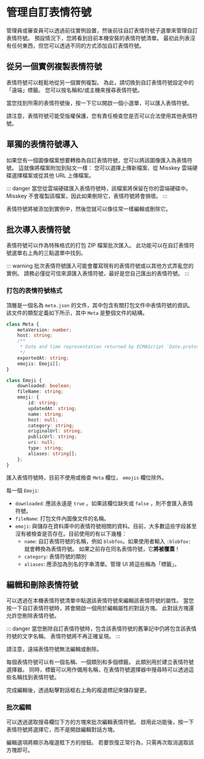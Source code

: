 # 管理自訂表情符號

管理員或審查員可以透過前往實例設置，然後前往自訂表情符號子選單來管理自訂表情符號。
預設情況下，您將看到目前本機安裝的表情符號清單。
最初此列表沒有任何東西，但您可以透過不同的方式添加自訂表情符號。

## 從另一個實例複製表情符號

表情符號可以輕鬆地從另一個實例複製。
為此，請切換到自訂表情符號設定中的「遠端」標籤。
您可以按名稱和/或主機來搜尋表情符號。

當您找到所需的表情符號後，按一下它以開啟一個小選單，可以匯入表情符號。

請注意，表情符號可能受版權保護，您有責任檢查您是否可以合法使用其他表情符號。

## 單獨的表情符號導入

如果您有一個圖像檔案想要轉換為自訂表情符號，您可以將該圖像匯入為表情符號。
這就像將檔案附加到貼文一樣：
您可以選擇上傳新檔案、從 Misskey 雲端硬碟選擇檔案或從其他 URL 上傳檔案。

::: danger
當您從雲端硬碟匯入表情符號時，該檔案將保留在你的雲端硬碟中。
Misskey 不會複製該檔案，因此如果刪除它，表情符號將會損壞。
:::

表情符號將被添加到實例中，然後您就可以像往常一樣編輯或刪除它。

## 批次導入表情符號

表情符號可以作為特殊格式的打包 ZIP 檔案批次匯入。
此功能可以在自訂表情符號選單右上角的三點選單中找到。

::: warning
批次表情符號匯入可能會覆寫現有的表情符號或以其他方式弄亂您的實例。
請務必僅從可信來源匯入表情符號，最好是您自己匯出的表情符號。
:::

### 打包的表情符號格式

頂層是一個名為 `meta.json` 的文件，其中包含有關打包文件中表情符號的資訊。
該文件的類型定義如下所示，其中 `Meta` 是整個文件的結構。

```typescript
class Meta {
	metaVersion: number;
	host: string;
	/**
	 * Date and time representation returned by ECMAScript `Date.prototype.toString`.
	 */
	exportedAt: string;
	emojis: Emoji[];
}

class Emoji {
	downloaded: boolean;
	fileName: string;
	emoji: {
		id: string;
		updatedAt: string;
		name: string;
		host: null;
		category: string;
		originalUrl: string;
		publicUrl: string;
		uri: null;
		type: string;
		aliases: string[];
	};
}
```

匯入表情符號時，目前不使用或檢查 `Meta` 欄位， `emojis` 欄位除外。

每一個 `Emoji`:
- `downloaded`: 應該永遠是 `true` 。如果該欄位缺失或 `false` ，則不會匯入表情符號。
- `fileName`: 打包文件內圖像文件的名稱。
- `emoji`: 與儲存在資料庫中的表情符號相關的資料。目前，大多數這些字段甚至沒有被檢查是否存在。目前使用的有以下幾種：
  - `name`: 自訂表情符號的名稱，例如 `blobfox`。如果使用者輸入 `:blobfox:` 就會轉換為表情符號。
    如果之前存在同名表情符號，它**將被覆蓋**！
  - `category`: 表情符號的類別
  - `aliases`: 應添加為別名的字串清單。管理 UI 將這些稱為「標籤」。

## 編輯和刪除表情符號

可以透過在本機表情符號清單中點選該表情符號來編輯該表情符號的屬性。
當您按一下自訂表情符號時，將會開啟一個用於編輯屬性的對話方塊。
此對話方塊還允許您刪除表情符號。

::: danger
當您刪除自訂表情符號時，包含該表情符號的舊筆記中仍將包含該表情符號的文字名稱。
表情符號將不再正確呈現。
:::

請注意，遠端表情符號無法編輯或刪除。

每個表情符號可以有一個名稱、一個類別和多個標籤。
此類別用於建立表情符號選擇器。
同時，標籤可以用作備用名稱，在表情符號選擇器中搜尋時可以透過這些名稱找到表情符號。

完成編輯後，透過點擊對話框右上角的複選標記來儲存變更。

### 批次編輯

可以透過選取搜尋欄位下方的方塊來批次編輯表情符號。
啟用此功能後，按一下表情符號將選擇它，而不是開啟編輯對話方塊。

編輯選項將顯示為複選框下方的按鈕。
若要恢復正常行為，只需再次取消選取該方塊即可。
